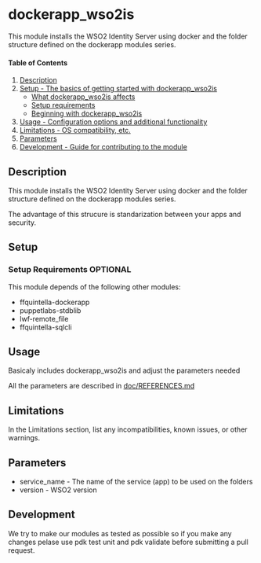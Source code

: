 
# dockerapp_wso2is

This module installs the WSO2 Identity Server using docker and the folder structure defined on the dockerapp modules series.

#### Table of Contents

1. [Description](#description)
2. [Setup - The basics of getting started with dockerapp_wso2is](#setup)
    * [What dockerapp_wso2is affects](#what-dockerapp_wso2is-affects)
    * [Setup requirements](#setup-requirements)
    * [Beginning with dockerapp_wso2is](#beginning-with-dockerapp_wso2is)
3. [Usage - Configuration options and additional functionality](#usage)
4. [Limitations - OS compatibility, etc.](#limitations)
5. [Parameters]($parameters)
6. [Development - Guide for contributing to the module](#development)

## Description

This module installs the WSO2 Identity Server using docker and the folder structure defined on the dockerapp modules series.

The advantage of this strucure is standarization between your apps and security.

## Setup


### Setup Requirements **OPTIONAL**

This module depends of the following other modules:

* ffquintella-dockerapp 
* puppetlabs-stdblib
* lwf-remote_file
* ffquintella-sqlcli 

## Usage

Basicaly includes dockerapp_wso2is and adjust the parameters needed

All the parameters are described in [doc/REFERENCES.md](https://github.com/ffquintella/puppet-dockerapp_wso2is/blob/master/doc/REFERENCES.md)

## Limitations

In the Limitations section, list any incompatibilities, known issues, or other warnings.

## Parameters

* service_name - The name of the service (app) to be used on the folders
* version - WSO2 version

## Development

We try to make our modules as tested as possible so if you make any changes pelase use pdk test unit and pdk validate before submitting a pull request.

